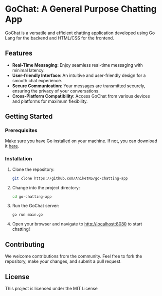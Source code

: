 # GoChat: A General Purpose Chatting App

GoChat is a versatile and efficient chatting application developed using Go Lang for the backend and HTML/CSS for the frontend.

## Features

- **Real-Time Messaging**: Enjoy seamless real-time messaging with minimal latency.
- **User-friendly Interface**: An intuitive and user-friendly design for a smooth chat experience.
- **Secure Communication**: Your messages are transmitted securely, ensuring the privacy of your conversations.
- **Cross-Platform Compatibility**: Access GoChat from various devices and platforms for maximum flexibility.

## Getting Started

### Prerequisites

Make sure you have Go installed on your machine. If not, you can download it [here](https://golang.org/dl/).

### Installation

1. Clone the repository:

    ```bash
    git clone https://github.com/AniketNS/go-chatting-app
    ```

2. Change into the project directory:

    ```bash
    cd go-chatting-app
    ```

3. Run the GoChat server:

    ```bash
    go run main.go
    ```

4. Open your browser and navigate to [http://localhost:8080](http://localhost:8080) to start chatting!

## Contributing

We welcome contributions from the community. Feel free to fork the repository, make your changes, and submit a pull request.

## License

This project is licensed under the MIT License

